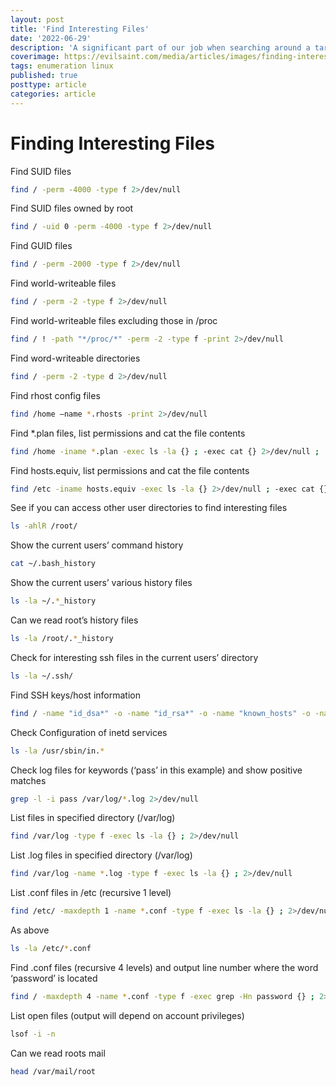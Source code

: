 ```yaml
---
layout: post
title: 'Find Interesting Files'
date: '2022-06-29'
description: 'A significant part of our job when searching around a target system is to look for interesting files.  Whether we have a need to look for SSH keys, Bash History files or database backups the commands typically all follow the same syntax. This article will look at using basic Linux commands to find and discover files.'
coverimage: https://evilsaint.com/media/articles/images/finding-interesting-files/cover_image/Finding_Interesting_Files.jpg
tags: enumeration linux
published: true
posttype: article
categories: article
---
```


# Finding Interesting Files

Find SUID files

```bash
find / -perm -4000 -type f 2>/dev/null
```

Find SUID files owned by root

```bash
find / -uid 0 -perm -4000 -type f 2>/dev/null
```

Find GUID files

```bash
find / -perm -2000 -type f 2>/dev/null
```

Find world-writeable files

```bash
find / -perm -2 -type f 2>/dev/null
```

Find world-writeable files excluding those in /proc

```bash
find / ! -path "*/proc/*" -perm -2 -type f -print 2>/dev/null
```

Find word-writeable directories

```bash
find / -perm -2 -type d 2>/dev/null
```

Find rhost config files

```bash
find /home –name *.rhosts -print 2>/dev/null
```

Find *.plan files, list permissions and cat the file contents

```bash
find /home -iname *.plan -exec ls -la {} ; -exec cat {} 2>/dev/null ;
```

Find hosts.equiv, list permissions and cat the file contents

```bash
find /etc -iname hosts.equiv -exec ls -la {} 2>/dev/null ; -exec cat {} 2>/dev/null ;
```

See if you can access other user directories to find interesting files

```bash
ls -ahlR /root/
```

Show the current users’ command history

```bash
cat ~/.bash_history
```

Show the current users’ various history files

```bash
ls -la ~/.*_history
```

Can we read root’s history files

```bash
ls -la /root/.*_history
```

Check for interesting ssh files in the current users’ directory

```bash
ls -la ~/.ssh/
```

Find SSH keys/host information

```bash
find / -name "id_dsa*" -o -name "id_rsa*" -o -name "known_hosts" -o -name "authorized_hosts" -o -name "authorized_keys" 2>/dev/null |xargs -r ls -la
```

Check Configuration of inetd services

```bash
ls -la /usr/sbin/in.*
```

Check log files for keywords (‘pass’ in this example) and show positive matches

```bash
grep -l -i pass /var/log/*.log 2>/dev/null
```

List files in specified directory (/var/log)

```bash
find /var/log -type f -exec ls -la {} ; 2>/dev/null
```

List .log files in specified directory (/var/log)

```bash
find /var/log -name *.log -type f -exec ls -la {} ; 2>/dev/null
```

List .conf files in /etc (recursive 1 level)

```bash
find /etc/ -maxdepth 1 -name *.conf -type f -exec ls -la {} ; 2>/dev/null
```

As above

```bash
ls -la /etc/*.conf
```

Find .conf files (recursive 4 levels) and output line number where the word ‘password’ is located

```bash
find / -maxdepth 4 -name *.conf -type f -exec grep -Hn password {} ; 2>/dev/null
```

List open files (output will depend on account privileges)

```bash
lsof -i -n
```

Can we read roots mail

```bash
head /var/mail/root
```